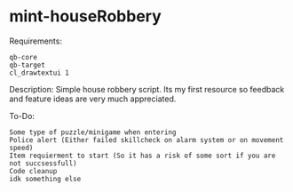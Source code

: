 # mint-houseRobbery
Requirements:

    qb-core
    qb-target
    cl_drawtextui 1

Description:
Simple house robbery script. Its my first resource so feedback and feature ideas are very much appreciated.

To-Do:

    Some type of puzzle/minigame when entering
    Police alert (Either failed skillcheck on alarm system or on movement speed)
    Item requierment to start (So it has a risk of some sort if you are not succsessfull)
    Code cleanup
    idk something else


